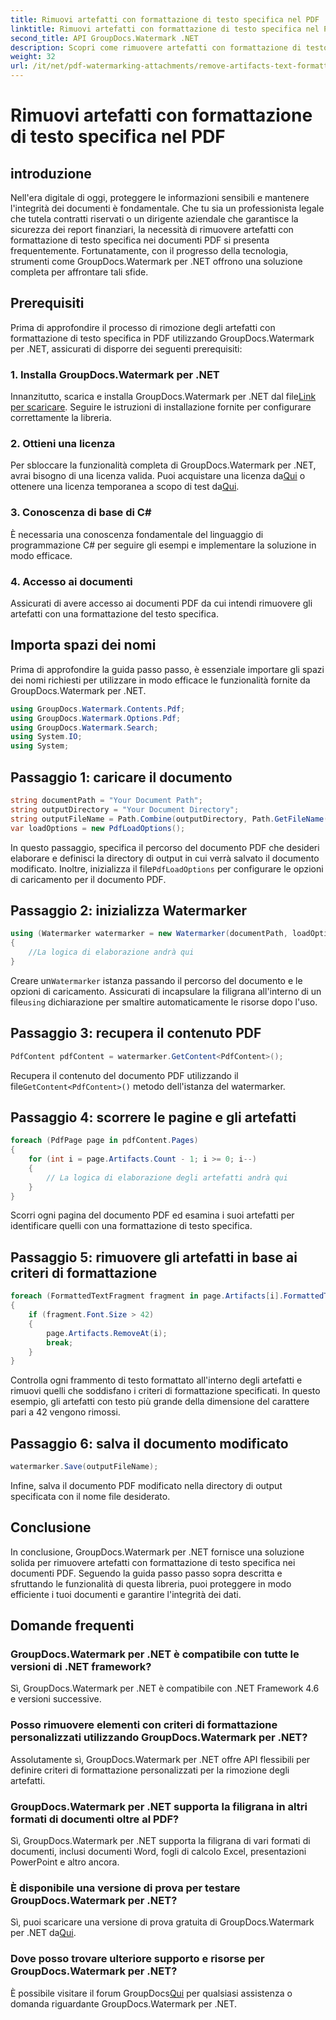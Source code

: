 ```yaml
---
title: Rimuovi artefatti con formattazione di testo specifica nel PDF
linktitle: Rimuovi artefatti con formattazione di testo specifica nel PDF
second_title: API GroupDocs.Watermark .NET
description: Scopri come rimuovere artefatti con formattazione di testo specifica in PDF utilizzando GroupDocs per .NET. Segui la nostra guida passo passo.
weight: 32
url: /it/net/pdf-watermarking-attachments/remove-artifacts-text-formatting-pdf/
---
```


# Rimuovi artefatti con formattazione di testo specifica nel PDF

## introduzione
Nell'era digitale di oggi, proteggere le informazioni sensibili e mantenere l'integrità dei documenti è fondamentale. Che tu sia un professionista legale che tutela contratti riservati o un dirigente aziendale che garantisce la sicurezza dei report finanziari, la necessità di rimuovere artefatti con formattazione di testo specifica nei documenti PDF si presenta frequentemente. Fortunatamente, con il progresso della tecnologia, strumenti come GroupDocs.Watermark per .NET offrono una soluzione completa per affrontare tali sfide.
## Prerequisiti
Prima di approfondire il processo di rimozione degli artefatti con formattazione di testo specifica in PDF utilizzando GroupDocs.Watermark per .NET, assicurati di disporre dei seguenti prerequisiti:
### 1. Installa GroupDocs.Watermark per .NET
 Innanzitutto, scarica e installa GroupDocs.Watermark per .NET dal file[Link per scaricare](https://releases.groupdocs.com/Watermark/net/). Seguire le istruzioni di installazione fornite per configurare correttamente la libreria.
### 2. Ottieni una licenza
Per sbloccare la funzionalità completa di GroupDocs.Watermark per .NET, avrai bisogno di una licenza valida. Puoi acquistare una licenza da[Qui](https://purchase.groupdocs.com/buy) o ottenere una licenza temporanea a scopo di test da[Qui](https://purchase.groupdocs.com/temporary-license/).
### 3. Conoscenza di base di C#
È necessaria una conoscenza fondamentale del linguaggio di programmazione C# per seguire gli esempi e implementare la soluzione in modo efficace.
### 4. Accesso ai documenti
Assicurati di avere accesso ai documenti PDF da cui intendi rimuovere gli artefatti con una formattazione del testo specifica.

## Importa spazi dei nomi
Prima di approfondire la guida passo passo, è essenziale importare gli spazi dei nomi richiesti per utilizzare in modo efficace le funzionalità fornite da GroupDocs.Watermark per .NET.
```csharp
using GroupDocs.Watermark.Contents.Pdf;
using GroupDocs.Watermark.Options.Pdf;
using GroupDocs.Watermark.Search;
using System.IO;
using System;
```
## Passaggio 1: caricare il documento
```csharp
string documentPath = "Your Document Path";
string outputDirectory = "Your Document Directory";
string outputFileName = Path.Combine(outputDirectory, Path.GetFileName(documentPath));
var loadOptions = new PdfLoadOptions();
```
 In questo passaggio, specifica il percorso del documento PDF che desideri elaborare e definisci la directory di output in cui verrà salvato il documento modificato. Inoltre, inizializza il file`PdfLoadOptions` per configurare le opzioni di caricamento per il documento PDF.
## Passaggio 2: inizializza Watermarker
```csharp
using (Watermarker watermarker = new Watermarker(documentPath, loadOptions))
{
    //La logica di elaborazione andrà qui
}
```
 Creare un`Watermarker` istanza passando il percorso del documento e le opzioni di caricamento. Assicurati di incapsulare la filigrana all'interno di un file`using` dichiarazione per smaltire automaticamente le risorse dopo l'uso.
## Passaggio 3: recupera il contenuto PDF
```csharp
PdfContent pdfContent = watermarker.GetContent<PdfContent>();
```
 Recupera il contenuto del documento PDF utilizzando il file`GetContent<PdfContent>()` metodo dell'istanza del watermarker.
## Passaggio 4: scorrere le pagine e gli artefatti
```csharp
foreach (PdfPage page in pdfContent.Pages)
{
    for (int i = page.Artifacts.Count - 1; i >= 0; i--)
    {
        // La logica di elaborazione degli artefatti andrà qui
    }
}
```
Scorri ogni pagina del documento PDF ed esamina i suoi artefatti per identificare quelli con una formattazione di testo specifica.
## Passaggio 5: rimuovere gli artefatti in base ai criteri di formattazione
```csharp
foreach (FormattedTextFragment fragment in page.Artifacts[i].FormattedTextFragments)
{
    if (fragment.Font.Size > 42)
    {
        page.Artifacts.RemoveAt(i);
        break;
    }
}
```
Controlla ogni frammento di testo formattato all'interno degli artefatti e rimuovi quelli che soddisfano i criteri di formattazione specificati. In questo esempio, gli artefatti con testo più grande della dimensione del carattere pari a 42 vengono rimossi.
## Passaggio 6: salva il documento modificato
```csharp
watermarker.Save(outputFileName);
```
Infine, salva il documento PDF modificato nella directory di output specificata con il nome file desiderato.

## Conclusione
In conclusione, GroupDocs.Watermark per .NET fornisce una soluzione solida per rimuovere artefatti con formattazione di testo specifica nei documenti PDF. Seguendo la guida passo passo sopra descritta e sfruttando le funzionalità di questa libreria, puoi proteggere in modo efficiente i tuoi documenti e garantire l'integrità dei dati.
## Domande frequenti
### GroupDocs.Watermark per .NET è compatibile con tutte le versioni di .NET framework?
Sì, GroupDocs.Watermark per .NET è compatibile con .NET Framework 4.6 e versioni successive.
### Posso rimuovere elementi con criteri di formattazione personalizzati utilizzando GroupDocs.Watermark per .NET?
Assolutamente sì, GroupDocs.Watermark per .NET offre API flessibili per definire criteri di formattazione personalizzati per la rimozione degli artefatti.
### GroupDocs.Watermark per .NET supporta la filigrana in altri formati di documenti oltre al PDF?
Sì, GroupDocs.Watermark per .NET supporta la filigrana di vari formati di documenti, inclusi documenti Word, fogli di calcolo Excel, presentazioni PowerPoint e altro ancora.
### È disponibile una versione di prova per testare GroupDocs.Watermark per .NET?
 Sì, puoi scaricare una versione di prova gratuita di GroupDocs.Watermark per .NET da[Qui](https://releases.groupdocs.com/).
### Dove posso trovare ulteriore supporto e risorse per GroupDocs.Watermark per .NET?
 È possibile visitare il forum GroupDocs[Qui](https://forum.groupdocs.com/c/watermark/19) per qualsiasi assistenza o domanda riguardante GroupDocs.Watermark per .NET.